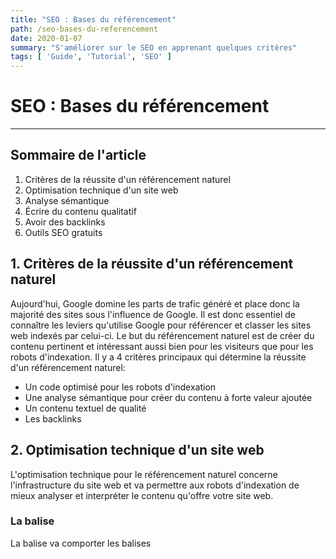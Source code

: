 ```yaml
---
title: "SEO : Bases du référencement"
path: /seo-bases-du-referencement
date: 2020-01-07
summary: "S'améliorer sur le SEO en apprenant quelques critères"
tags: [ 'Guide', 'Tutorial', 'SEO' ]
---
```


# SEO : Bases du référencement

---

## Sommaire de l'article

1. Critères de la réussite d'un référencement naturel
2. Optimisation technique d'un site web
3. Analyse sémantique
4. Écrire du contenu qualitatif
5. Avoir des backlinks
6. Outils SEO gratuits

## 1. Critères de la réussite d'un référencement naturel

Aujourd'hui, Google domine les parts de trafic généré et place donc
la majorité des sites sous l'influence de Google. Il est donc essentiel
de connaître les leviers qu'utilise Google pour référencer et classer les
sites web indexés par celui-ci. Le but du référencement naturel est de
créer du contenu pertinent et intéressant aussi bien pour les visiteurs que pour
les robots d'indexation. Il y a 4 critères principaux qui détermine la réussite
d'un référencement naturel:

* Un code optimisé pour les robots d'indexation
* Une analyse sémantique pour créer du contenu à forte valeur ajoutée
* Un contenu textuel de qualité
* Les backlinks

## 2. Optimisation technique d'un site web

L'optimisation technique pour le référencement naturel concerne l'infrastructure
du site web et va permettre aux robots d'indexation de mieux analyser et interpréter
le contenu qu'offre votre site web.

### La balise <head>

La balise <head> va comporter les balises <title> et <meta> qui sont deux type de balises
à ne pas sous-estimer dans l'optimisation SEO. Elles permettent de parler du contenu de la
page en question et se sont les premières informations que l'internaute va voir à propos
de votre page sur son moteur de recherche. C'est ce qui va en quelque sorte constituer la
vitrine de votre page sur les moteurs de recherche.

```html
    <head>
        <title>[Contenu] - [Nom du site]</title>
        <meta name="description" content="[Phrase 1]. [Phrase 2]." />
        <meta http-equiv="content-language" content="fr" />
        <meta http-equiv="Content- Type"content="text/html; charset=iso-8859-1" />
    </head>
```

Les conseils à suivre pour ces balises :
* La balise titre et meta doivent être en adéquation avec le contenu de la page.
* La titre doit comporter entre 50 et 65 charactères dont 7 à 10 mots descriptifs.
* Il est nécessaire de faire une analyse sémantique pour bien rédiger le contenu de ces balises.
* La meta description doit comporter entre 150 et 165 charactères.
* Faire une ou deux phrases avec des verbes d'actions dans la meta description.
* Un titre et une meta description unique par page.
* La balise meta keyword n'a pas d'importance.
* On utilise un tiret pour séparer différentes parties d'un titre.

### La balise <body>

La structure de vos pages est importante car elle permet au visiteur de savoir de quoi parle
la page et aux robots de mieux cerner le sujet et la pertinence de celui-ci. Dans cette partie,
je vais vous donner 2 exemples de structure de page et des conseils pour les robots d'indexation.

```html
    <body>
        <h1>[Titre]</h1>
        <h2>[Chapô descriptif]</h2>
        <h3>[Sous-titre]</h3>
        <p>[Contenu]</p>
    </body>
```

```html
    <body>
        <h1>[Titre]</h1>
        <h2>[Sous-titre]</h2>
        <p>[Contenu]</p>
    </body>
```

Les conseils à suivre pour le robot d'indexation :
* Vos images doivent avoir un attribut alt avec des mots-clés.
* Utilisez des mots-clés dans le nom de vos images.
* Les balises <strong> et <em> apportent un léger bénéfice aux mots-clés qui y sont contenus.
* Vos pages doivent comporter des liens internes (vers une page de votre site) et externes (vers une page d'autres sites).
* Le texte d'un lien doit décrire le contenu de la page cible.
* Les robots accordent plus de poids au contenu éditorial de la page et donc moins aux parties dédiées à la navigation et au footer.
* Votre contenu devrait contenir 3 à 8 liens externes.

### Autres critères d'optimisation technique

Il existe d'autres critères qui vont avoir un poids dans le référencement naturel d'une page. Ils sont
plus subtils mais non pas moins important.

Autres critères qui influencent le référencement naturel : 
* La présence de mots-clés dans le domaine.
* La proximité d'un mot-clé avec le domaine dans l'adresse URL.
* Vos pages doivent être accessibles en 3 clics depuis la page d'accueil.
* Le temps d'affichage d'une page.
* Être en protocole HTTPS.
* Avoir un site compatible mobile.
* Avoir un fichier robots.txt
* Avoir un sitemap XML contenant que les pages importantes
* Avoir un fil d'ariane sur sa page

## 3. Analyse sémantique

L'analyse sémantique est une préparation à l'écriture du contenu. C'est grâce à l'analyse
sémantique que vous déterminerez sur quels mots-clés vous vous positionnerez et quelle sera
la requête principale de votre page.

### Définir la requête principale et le champs lexical

Il est important de déterminer une requête principale (RP) par page car c'est la requête pour
laquelle nous voulons voir notre page apparaître sur Google. Par exemple, si le site web
propose de l'hébergement web, il est intéressant d'optimiser une page avec la requête
principale suivante : hébergement web. C'est le mot-clé principal que l'internaute
tapera sur son moteur de recherche pour arriver sur votre page.

Ensuite, nous définierons un champs lexical (CL) associé au mot-clé. Pour la requête principale
hébergement web, nous pourrions avoir : domaine, serveur dédié, cloud, internet. Ce sont des
termes qui ont un lien pertinent avec notre requête principale et les utiliser va permettre
aux robots ainsi qu'aux visiteurs de mieux comprendre de quoi parle votre page. Alyze est un
outil qui permet de générer un champ lexical à partir d'une requête principale et de générer
des expressions complémentaires.

### Analyse sémantique & optimisation technique

Si l'analyse sémantique est une préparation à l'écriture du contenu, elle est aussi étroitement
lié à l'optimisation technique car la présence de la requête principale et des champs lexicaux
dans certaines balises vont jouer une importance dans le référencement naturel. Le but est de
répartir de manière équilibrée et optimisée la requête principale ainsi que le champs lexical
dans les différentes parties du contenu :

* Une occurence de la RP au début de la balise <title>.
* Une occurence de la RP dans la balise <meta> description.
* Une occurence de la RP au début de la balise <h1>.
* Une occurence de la RP et les mots du champs lexical dans la balise <h2>.
* Une occurence de la RP dans la balise <h3>.
* Une occurence de la RP dans le premier paragraphe du contenu.
* Une occurence de la RP tout les 100 mots dans le contenu.
* Diverses formes de la RP et des mots du CL dans le contenu.
* Une occurence de la RP, un mot du CL ou des termes intéressants parlant du sujet dans des balises <strong> tout les 100 mots.

## 4. Écrire du contenu qualitatif

La valeur qualitative du contenu éditorial est plus important que de démontrer la pertinence
de celui-ci aux robots car on écrit d'abord du contenu pour les internautes avant d'en faire la
promotion aux robots. De plus, avoir un contenu de qualité augmente nos chances que le site grimpe
en popularité et par conséquent que des liens entrants (backlink) se forment.

### Le contenu éditorial

Le contenu éditorial d'une page doit contenir au moins 200 mots sur un thème choisi. Le contenu doit
répondre aux besoins des internautes, il est donc essentiel de multiplier les explications, avoir un
vocabulaire riche et de répondre le plus possible au QQOQCCP : "Qui?", "Quoi?", "Où?", "Quand?", "Comment?",
"Combien?", "Pourquoi?". L'objectif est d'écrire du contenu de qualité et écrire du contenu unique et
intéressant est synonyme de contenu de qualité.

D'autre part, les informations importantes devraient être mentionnées au début du contenu éditorial pour
finir sur les détails moins intéressants. Un contenu à valeur ajoutée peut contenir des phrases à l'impératif, utiliser
la voix active ou bien poser des questions, dans le but de rendre l'internaute plus attentif au contenu qui lui
est proposé. Un contenu composé d'éléments attractifs à lire est aussi un bon moyen de le rendre plus attentif, par exemple
on peut proposer à l'internaute :

* des listes à puces
* des infographies uniques
* des images
* des comparatifs
* des prises de position
* des évaluations
* des tutoriels
* des vidéos

De plus, le fait d'avoir des boutons de partage dans vos contenus permettent à l'internaute de
facilement partager le contenu pour susciter l'action de l'internaute. Avoir un contenu engageant
est donc une manière de faire parler de son site et gagner en popularité. C'est aussi une manière
de gagner la confiance des internautes.

## 5. Avoir des backlinks

Un backlink est un lien entrant vers la page concernée qu'il provienne d'un site web externe
ou d'une page interne. Aux yeux de Google, plus une page possède de backlinks de qualité
(nous reviendrons sur l'aspect qualitatif d'un backlink) plus celle-ci est jugée pertinente.
De plus, nous savons que Google augmente le référencement d'une page si elle juge que celle-ci est pertinente. 
C'est donc pour cette raison qu'il est essentiel d'élaborer une stratégie de netlinking pour
générer de nombreux backlinks qualitatifs afin de booster son référencement naturel.

### La qualité des backlink

Un backlink pourra être considéré comme qualitatif si :
* Il est positionné au coeur du contenu éditorial de la page source.
* Il doit provenir d'un site traitant de thématiques similaires.
* Il est pertinent dans le contenu de la page source.
* Le texte du lien entrant est contient un mot-clé. 

### Exemple de stratégie de netlinking

Il existe différentes techniques qui vont vous permettre d'obtenir des backlinks. L'utilisation
de diverses techniques vous permettront d'élaborer une stratégie de netlinking, cependant toutes
les techniques comportent leur lot d'avantages et d'inconvénients. Il sera donc judicieux d'utiliser
une technique qui vous sera profitable car un backlink peut augmenter votre indice de pertinence comme
il peut réduire votre indice de pertinence.

#### Un contenu de qualité

Un contenu de qualité permet de faire parler de lui et donc générer des liens de manière naturel. Cependant,
c'est une méthode qui demande beaucoup de travail au niveau de la rédaction, qu'il faut mettre à jour régulièrement
et qui demande donc beaucoup de patience et de rigueur. Il est recommandé d'utiliser cette technique couplé à 
d'autres car cette technique ne suffit pas à elle-même.

#### Guest blogging

La technique consiste à écrire un contenu de qualité sur un blog traitant des mêmes thématiques en échange
d'un lien vers votre site. C'est une stratégie gagnante pour les deux parties car vous aurez un backlink
de qualité et le blog en question aura un article avec du contenu de qualité.

#### Les réseaux sociaux

Inciter les visiteurs à partager votre contenu sur Facebook, Twitter, Google+ et YouTube est un levier important
que vous devez envisager dans votre stratégie de netlinking. Le but est de rendre viral votre contenu afin de
générer du trafic et des signaux sociaux, c'est-à-dire des liens entrant émanant d'un réseau social.

#### Contenus libres de droit

Proposer du contenu libre de droit sur votre site est un moyen d'obtenir des backlinks. Il suffit de proposer
des images et des vidéos par exemple puis rechercher la présence de ces contenus sur d'autres sites pour
contacter le webmaster pour avoir un backlink. Cette technique marche aussi pour tout contenu que vous proposez
qui est utilisé par un autre site web.

## 6. Outils SEO gratuits

Beaucoup d'outils permettent d'assurer son référencement naturel sur plusieurs aspects. On remarquera
que les outils les plus performants sont payants mais une partie de ces outils SEO sont gratuits et sont
utilisés par des professionnels. Dans cette partie, je vous donnerai une liste d'outils gratuits utilisables
classés par catégories.

### Mots-clés

* [Keyword Tool](https://keywordtool.io/), recherche de mots-clés
* [Alyze](https://alyze.info/), analyse, associations et suggestions de mots-clés
* [Google Trends](https://trends.google.com/trends/?geo=US), analyse des tendances Google
* [Answer the public](https://answerthepublic.com/), recherche de requête de longue traine 
* [1.fr](https://1.fr), recherche de champs lexical pour enrichir vos pages
  
### Google

* [Google Search Console](https://search.google.com/search-console/about?hl=fr), outil de suivi du référencement naturel de son site web
* [Google Analytics](https://marketingplatform.google.com/intl/fr/about/analytics/), outil d'analyse d'audience de son site web
* [PageSpeed Insights](https://developers.google.com/speed/pagespeed/insights/), outil d'analyse de vitesse de chargement par Google
∏
### Audit

* [Pingdom](https://tools.pingdom.com/), outil d'audit de vitesse de chargement
* [Screaming Frog](https://www.screamingfrog.co.uk/), crawler avec rapports détaillés pour chaque page
* [Outiref](https://www.outiref.fr/), outil d'audit SEO